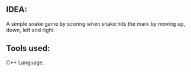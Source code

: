 ## IDEA:
A simple snake game by scoring when snake hits the mark by moving up, down, left and right.
## Tools used:
C++ Language.
